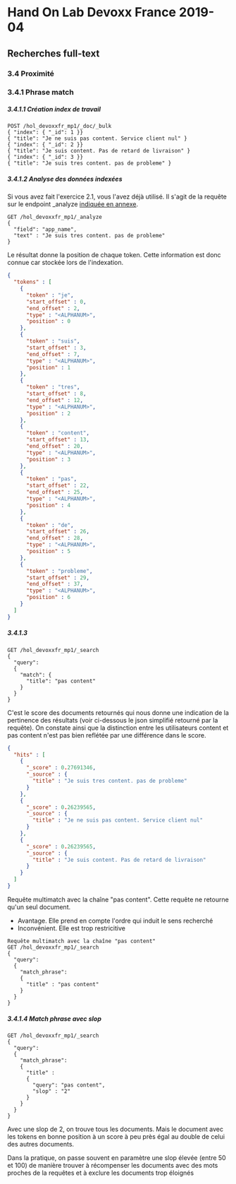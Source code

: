 # Hand On Lab Devoxx France 2019-04
## Recherches full-text
### 3.4 Proximité
### 3.4.1 Phrase match

##### 3.4.1.1 Création index de travail

```shell     
POST /hol_devoxxfr_mp1/_doc/_bulk
{ "index": { "_id": 1 }}
{ "title": "Je ne suis pas content. Service client nul" }
{ "index": { "_id": 2 }}
{ "title": "Je suis content. Pas de retard de livraison" }
{ "index": { "_id": 3 }}
{ "title": "Je suis tres content. pas de probleme" }
```


##### 3.4.1.2 Analyse des données indexées
Si vous avez fait l'exercice 2.1, vous l'avez déjà utilisé. Il s'agit de la requête sur le endpoint _analyze [indiquée en annexe](https://docs.google.com/document/d/1wZqOUP7X6eSZl7jMz7YXJbKT8EkNI30ZxlyYU3vqsCE/edit#heading=h.46n4fb7pm59).


```shell     
GET /hol_devoxxfr_mp1/_analyze
{
  "field": "app_name",
  "text" : "Je suis tres content. pas de probleme"
}
```

Le résultat donne la position de chaque token. Cette information est donc connue car stockée lors de l'indexation.

```json
{
  "tokens" : [
    {
      "token" : "je",
      "start_offset" : 0,
      "end_offset" : 2,
      "type" : "<ALPHANUM>",
      "position" : 0
    },
    {
      "token" : "suis",
      "start_offset" : 3,
      "end_offset" : 7,
      "type" : "<ALPHANUM>",
      "position" : 1
    },
    {
      "token" : "tres",
      "start_offset" : 8,
      "end_offset" : 12,
      "type" : "<ALPHANUM>",
      "position" : 2
    },
    {
      "token" : "content",
      "start_offset" : 13,
      "end_offset" : 20,
      "type" : "<ALPHANUM>",
      "position" : 3
    },
    {
      "token" : "pas",
      "start_offset" : 22,
      "end_offset" : 25,
      "type" : "<ALPHANUM>",
      "position" : 4
    },
    {
      "token" : "de",
      "start_offset" : 26,
      "end_offset" : 28,
      "type" : "<ALPHANUM>",
      "position" : 5
    },
    {
      "token" : "probleme",
      "start_offset" : 29,
      "end_offset" : 37,
      "type" : "<ALPHANUM>",
      "position" : 6
    }
  ]
}
```

##### 3.4.1.3

```shell
GET /hol_devoxxfr_mp1/_search
{
  "query": 
  {
    "match": {
      "title": "pas content"
    }
  }
}
```

C'est le score des documents retournés qui nous donne une indication de la pertinence des résultats (voir ci-dessous le json simplifié retourné par la requête).
On constate ainsi que la distinction entre les utilisateurs content et pas content n'est pas bien reflétée par une différence dans le score.

```json
{
  "hits" : [
    {
      "_score" : 0.27691346,
      "_source" : {
        "title" : "Je suis tres content. pas de probleme"
      }
    },
    {
      "_score" : 0.26239565,
      "_source" : {
        "title" : "Je ne suis pas content. Service client nul"
      }
    },
    {
      "_score" : 0.26239565,
      "_source" : {
        "title" : "Je suis content. Pas de retard de livraison"
      }
    }
  ]
}
```



Requête multimatch avec la chaîne "pas content".
Cette requête ne retourne qu'un seul document. 
* Avantage. Elle prend en compte l'ordre qui induit le sens recherché
* Inconvénient. Elle est trop restricitive

```shell
Requête multimatch avec la chaîne "pas content"
GET /hol_devoxxfr_mp1/_search
{
  "query": 
  {
    "match_phrase": 
    {
      "title" : "pas content"
    }
  }
}
```


##### 3.4.1.4 Match phrase avec slop 

```shell
GET /hol_devoxxfr_mp1/_search
{
  "query": 
  {
    "match_phrase": 
    {
      "title" : 
      {
        "query": "pas content",
        "slop" : "2"
      }
    }
  }
}
```
Avec une slop de 2, on trouve tous les documents. Mais le document avec les tokens en bonne position à un score à peu près égal au double de celui des autres documents.

Dans la pratique, on passe souvent en paramètre une slop élevée (entre 50 et 100) de manière trouver à récompenser les documents avec des mots proches de la requêtes et à exclure les documents trop éloignés 